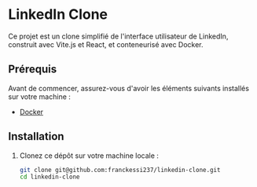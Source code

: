 # LinkedIn Clone

Ce projet est un clone simplifié de l'interface utilisateur de LinkedIn, construit avec Vite.js et React, et conteneurisé avec Docker.

## Prérequis

Avant de commencer, assurez-vous d'avoir les éléments suivants installés sur votre machine :

- [Docker](https://www.docker.com/products/docker-desktop)

## Installation

1. Clonez ce dépôt sur votre machine locale :

   ```bash
   git clone git@github.com:franckessi237/linkedin-clone.git
   cd linkedin-clone
